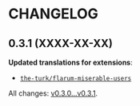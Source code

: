CHANGELOG
=========


0.3.1 (XXXX-XX-XX)
------------------

**Updated translations for extensions**:

* [`the-turk/flarum-miserable-users`](https://github.com/the-turk/flarum-miserable-users)


All changes: [v0.3.0...v0.3.1](https://github.com/flarum-lang/tamil/compare/v0.3.0...v0.3.1).


